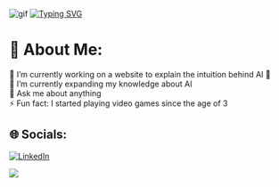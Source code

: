 ![gif](https://user-images.githubusercontent.com/106586310/234343549-c9c88d71-8bf8-4734-a745-88b0ff59b175.gif)
[![Typing SVG](https://readme-typing-svg.herokuapp.com?font=Fira+Code&pause=1&color=F71A90&repeat=false&width=435&lines=in-progress+.+.+.+)](https://git.io/typing-svg)

# 💫 About Me:
🔭 I’m currently working on a website to explain the intuition behind AI 🧠<br>🌱 I’m currently expanding my knowledge about AI<br>💬 Ask me about anything<br>⚡ Fun fact: I started playing video games since the age of 3


## 🌐 Socials:
[![LinkedIn](https://img.shields.io/badge/LinkedIn-%230077B5.svg?logo=linkedin&logoColor=white)](https://linkedin.com/in/nschlft) 

[![](https://visitcount.itsvg.in/api?id=0xpix&icon=0&color=0)](https://visitcount.itsvg.in)

<!-- Proudly created with GPRM ( https://gprm.itsvg.in ) -->

